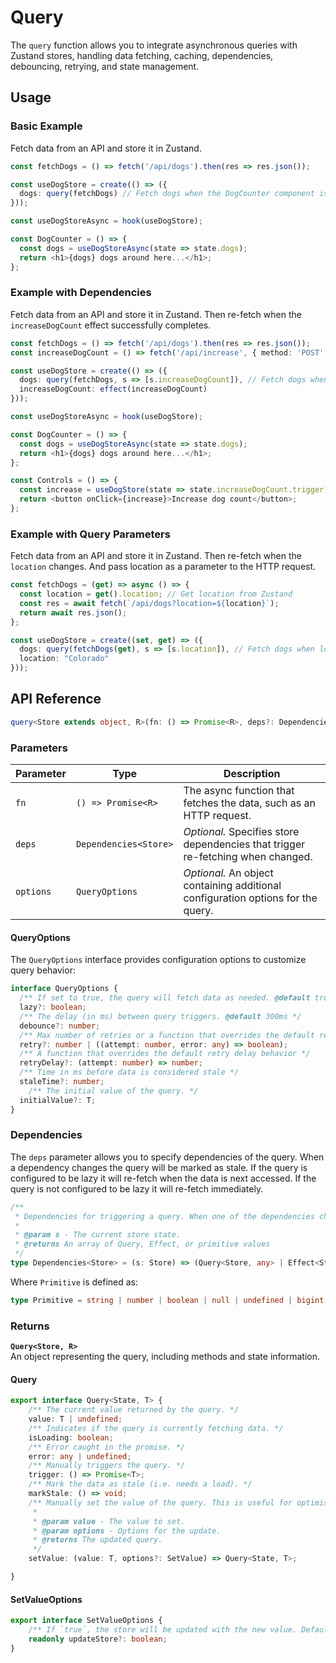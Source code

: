 # Query

The `query` function allows you to integrate asynchronous queries with Zustand stores, handling data fetching, caching, dependencies, debouncing, retrying, and state management.

## Usage
### Basic Example

Fetch data from an API and store it in Zustand.

```typescript
const fetchDogs = () => fetch('/api/dogs').then(res => res.json());

const useDogStore = create(() => ({
  dogs: query(fetchDogs) // Fetch dogs when the DogCounter component is mounted
}));

const useDogStoreAsync = hook(useDogStore);

const DogCounter = () => {
  const dogs = useDogStoreAsync(state => state.dogs);
  return <h1>{dogs} dogs around here...</h1>;
};
```

### Example with Dependencies

Fetch data from an API and store it in Zustand. Then re-fetch when the `increaseDogCount` effect successfully completes.

```typescript
const fetchDogs = () => fetch('/api/dogs').then(res => res.json());
const increaseDogCount = () => fetch('/api/increase', { method: 'POST' });

const useDogStore = create(() => ({
  dogs: query(fetchDogs, s => [s.increaseDogCount]), // Fetch dogs when increaseDogCount effect completes
  increaseDogCount: effect(increaseDogCount)
}));

const useDogStoreAsync = hook(useDogStore);

const DogCounter = () => {
  const dogs = useDogStoreAsync(state => state.dogs);
  return <h1>{dogs} dogs around here...</h1>;
};

const Controls = () => {
  const increase = useDogStore(state => state.increaseDogCount.trigger);
  return <button onClick={increase}>Increase dog count</button>;
};
```

### Example with Query Parameters

Fetch data from an API and store it in Zustand. Then re-fetch when the `location` changes. And pass location as a parameter to the HTTP request.

```typescript
const fetchDogs = (get) => async () => {
  const location = get().location; // Get location from Zustand
  const res = await fetch(`/api/dogs?location=${location}`);
  return await res.json();
};

const useDogStore = create((set, get) => ({
  dogs: query(fetchDogs(get), s => [s.location]), // Fetch dogs when location changes
  location: "Colorado"
}));
```

## API Reference

```typescript
query<Store extends object, R>(fn: () => Promise<R>, deps?: Dependencies<Store>): Query<Store, R>;
```

### Parameters

| Parameter | Type | Description |
|-----------|------|-------------|
| `fn` | `() => Promise<R>` | The async function that fetches the data, such as an HTTP request. |
| `deps` | `Dependencies<Store>` | *Optional.* Specifies store dependencies that trigger re-fetching when changed. |
| `options` | `QueryOptions` | *Optional.* An object containing additional configuration options for the query. |

#### QueryOptions
The `QueryOptions` interface provides configuration options to customize query behavior:

```typescript
interface QueryOptions {
  /** If set to true, the query will fetch data as needed. @default true */
  lazy?: boolean;
  /** The delay (in ms) between query triggers. @default 300ms */
  debounce?: number;
  /** Max number of retries or a function that overrides the default retry behavior */
  retry?: number | ((attempt: number, error: any) => boolean);
  /** A function that overrides the default retry delay behavior */
  retryDelay?: (attempt: number) => number;
  /** Time in ms before data is considered stale */
  staleTime?: number;
    /** The initial value of the query. */
  initialValue?: T;
}
```

### Dependencies

The `deps` parameter allows you to specify dependencies of the query. When a dependency changes the query will be marked as stale. If the query is configured to be lazy it will re-fetch when the data is next accessed. If the query is not configured to be lazy it will re-fetch immediately.

```typescript
/**
 * Dependencies for triggering a query. When one of the dependencies changes the query will be triggered.
 *
 * @param s - The current store state.
 * @returns An array of Query, Effect, or primitive values
 */
type Dependencies<Store> = (s: Store) => (Query<Store, any> | Effect<Store, any> | Primitive)[];
```

Where `Primitive` is defined as:

```typescript
type Primitive = string | number | boolean | null | undefined | bigint | symbol;
```

### Returns

**`Query<Store, R>`**  
An object representing the query, including methods and state information.

#### Query

```typescript
export interface Query<State, T> {
    /** The current value returned by the query. */
    value: T | undefined;
    /** Indicates if the query is currently fetching data. */
    isLoading: boolean;
    /** Error caught in the promise. */
    error: any | undefined;
    /** Manually triggers the query. */
    trigger: () => Promise<T>;
    /** Mark the data as stale (i.e. needs a load). */
    markStale: () => void;
    /** Manually set the value of the query. This is useful for optimistic updates, setting initial values, or setting values loaded in server components.
     * 
     * @param value - The value to set.
     * @param options - Options for the update.
     * @returns The updated query.
     */
    setValue: (value: T, options?: SetValue) => Query<State, T>;

}
```

#### SetValueOptions
```typescript
export interface SetValueOptions {
    /** If `true`, the store will be updated with the new value. Defaults to `true`. */
    readonly updateStore?: boolean;
}
```
